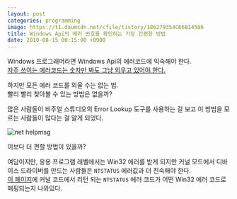 ```yaml
---
layout: post
categories: programming
image: https://t1.daumcdn.net/cfile/tistory/186279354C66B14586
title: Windows Api의 에러 번호를 확인하는 가장 간편한 방법
date: 2010-08-15 00:15:00 +0900
---
```


Windows 프로그래머라면 Windows Api의 에러코드에 익숙해야 한다.  
[자주 쓰이는 에러코드는 숫자만 봐도 그냥 외우고 있어야 한다.](https://devblogs.microsoft.com/oldnewthing/20100127-00/?p=15163)  

하지만 모든 에러 코드를 외울 수는 없는 법.  
빨리 빨리 찾아볼 수 있는 방법은 없을까?

많은 사람들이 비주얼 스튜디오의 Error Lookup 도구를 사용하는 걸 보고 이 방법을 모르는 사람들이 많다는 걸 알게 되었다.

![net helpmsg](https://t1.daumcdn.net/cfile/tistory/186279354C66B14586)

이보다 더 편할 방법이 있을까?

여담이지만, 응용 프로그램 레벨에서는 Win32 에러를 받게 되지만 커널 모드에서 디바이스 드라이버를 만드는 사람들은 `NTSTATUS` 에러값과 더 친숙해야 한다.  
[이 페이지](https://www.osr.com/blog/2020/04/23/ntstatus-to-win32-error-code-mappings/)에 커널 코드에서 리턴 되는 `NTSTATUS` 에러 코드가 어떤 Win32 에러 코드로 매핑되는지 나와있다.